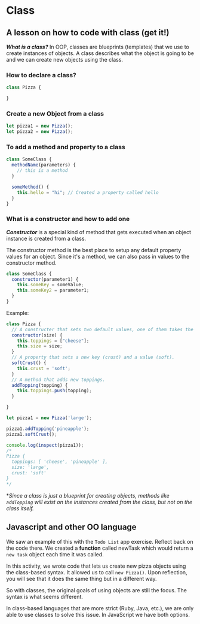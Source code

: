 # Class
## A lesson on how to code with class (get it!)

***What is a class?*** In OOP, classes are blueprints (templates) that we use to create instances of objects. A class describes what the object is going to be and we can create new objects using the class.

### How to declare a class?
```js
class Pizza {

}
```
### Create a new Object from a class
```js
let pizza1 = new Pizza();
let pizza2 = new Pizza();
```
### To add a method and property to a class
```js
class SomeClass {
  methodName(parameters) {
    // this is a method
  }

  someMethod() {
    this.hello = "hi"; // Created a property called hello
  }
}
```
### What is a constructor and how to add one
***Constructor*** is a special kind of method that gets executed when an object instance is created from a class.

The constructor method is the best place to setup any default property values for an object. Since it's a method, we can also pass in values to the constructor method.
```js
class SomeClass {
  constructor(parameter1) {
    this.someKey = someValue;
    this.someKey2 = parameter1;
  }
}
```
Example:
```js
class Pizza {
  // A constructer that sets two default values, one of them takes the parameter value.
  constructor(size) {
    this.toppings = ["cheese"];
    this.size = size;
  }
  // A property that sets a new key (crust) and a value (soft).
  softCrust() {
    this.crust = 'soft';
  }
  // A method that adds new toppings.
  addTopping(topping) {
    this.toppings.push(topping);
  }

}

let pizza1 = new Pizza('large');

pizza1.addTopping('pineapple');
pizza1.softCrust();

console.log(inspect(pizza1));
/*
Pizza {
  toppings: [ 'cheese', 'pineapple' ],
  size: 'large',
  crust: 'soft'
}
*/
```

**Since a class is just a blueprint for creating objects, methods like `addTopping` will exist on the instances created from the class, but not on the class itself.*

## Javascript and other OO language
We saw an example of this with the `Todo List` app exercise. Reflect back on the code there. We created a **function** called newTask which would return a `new task` object each time it was called.

In this activity, we wrote code that lets us create new pizza objects using the class-based syntax. It allowed us to call `new Pizza()`. Upon reflection, you will see that it does the same thing but in a different way.

So with classes, the original goals of using objects are still the focus. The syntax is what seems different.

In class-based languages that are more strict (Ruby, Java, etc.), we are only able to use classes to solve this issue. In JavaScript we have both options.
